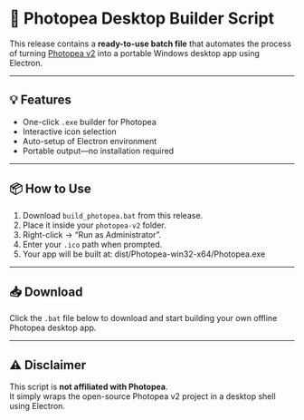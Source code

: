 # 🚀 Photopea Desktop Builder Script

This release contains a **ready-to-use batch file** that automates the process of turning [Photopea v2](https://gitflic.ru/project/photopea-v2/photopea-v-2) into a portable Windows desktop app using Electron.

---

## 💡 Features
- One-click `.exe` builder for Photopea
- Interactive icon selection
- Auto-setup of Electron environment
- Portable output—no installation required

---

## 📦 How to Use
1. Download `build_photopea.bat` from this release.
2. Place it inside your `photopea-v2` folder.
3. Right-click → “Run as Administrator”.
4. Enter your `.ico` path when prompted.
5. Your app will be built at:
dist/Photopea-win32-x64/Photopea.exe

---

## 📥 Download
Click the `.bat` file below to download and start building your own offline Photopea desktop app.

---

## ⚠️ Disclaimer
This script is **not affiliated with Photopea**.  
It simply wraps the open-source Photopea v2 project in a desktop shell using Electron.


